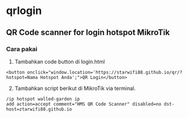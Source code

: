 # qrlogin
## QR Code scanner for login hotspot MikroTik

### Cara pakai

1. Tambahkan code button di login.html
```
<button onclick="window.location='https://starwifi88.github.io/qr/?hotspot=Nama Hotspot Anda';">QR Login</button>
```
2. Tambahkan script berikut di MikroTik via terminal.
```
/ip hotspot walled-garden ip
add action=accept comment="HMS QR Code Scanner" disabled=no dst-host=ztarwifi88.github.io
```
